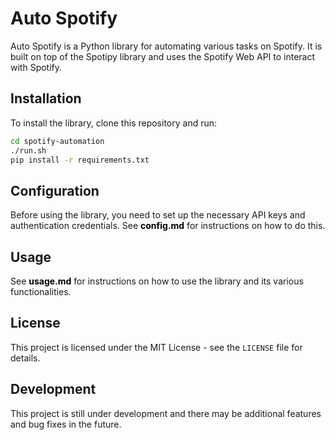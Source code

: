 # Auto Spotify
Auto Spotify is a Python library for automating various tasks on Spotify. It is built on top of the Spotipy library and uses the Spotify Web API to interact with Spotify.

## Installation

To install the library, clone this repository and run:

```bash
cd spotify-automation
./run.sh
pip install -r requirements.txt
```

## Configuration

<p>Before using the library, you need to set up the necessary API keys and authentication credentials. See <a href="./docs/config.md" style="font-weight:bold; color:black; text-decoration:none;">config.md</a> for instructions on how to do this.</p>


## Usage

<p>See <a href="./docs/usage.md" style="font-weight:bold; color:black; text-decoration:none;">usage.md</a> for instructions on how to use the library and its various functionalities.</p>



## License

This project is licensed under the MIT License - see the `LICENSE` file for details.


## Development

This project is still under development and there may be additional features and bug fixes in the future.


